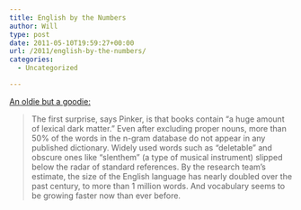 ```yaml
---
title: English by the Numbers
author: Will
type: post
date: 2011-05-10T19:59:27+00:00
url: /2011/english-by-the-numbers/
categories:
  - Uncategorized

---
```

[An oldie but a goodie:][1]

> The first surprise, says Pinker, is that books contain “a huge amount of lexical dark matter.” Even after excluding proper nouns, more than 50% of the words in the n-gram database do not appear in any published dictionary. Widely used words such as “deletable” and obscure ones like “slenthem” (a type of musical instrument) slipped below the radar of standard references. By the research team&#8217;s estimate, the size of the English language has nearly doubled over the past century, to more than 1 million words. And vocabulary seems to be growing faster now than ever before.

 [1]: http://www.sciencemag.org/content/330/6011/1600.full